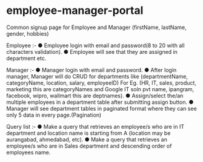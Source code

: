 # employee-manager-portal


Common signup page for Employee and Manager (firstName, lastName, gender,
hobbies)


Employee :-
● Employee login with email and password(8 to 20 with all characters validation).
● Employee will see that they are assigned in department etc.



Manager :-
● Manager login with email and password.
● After login manager, Manager will do CRUD for departments like
(departmentName, categoryName, location, salary, employeeID)
For Eg. (HR, IT, sales, product, marketing this are categoryNames and Google IT
soln pvt name, ipangram, facebook, wipro, wallmart this are deptnames).
● Assign/select the/an multiple employees in a department table after submitting
assign button.
● Manager will see department tables in paginated format where they can see only
5 data in every page.(Pagination)



Query list :-
● Make a query that retrieves an employee/s who are in IT department and location
name is starting from A (location may be aurangabad, ahmedabad, etc).
● Make a query that retrieves an employee/s who are in Sales department and
descending order of employees name.
